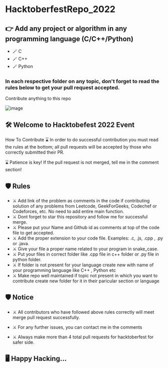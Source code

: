 # HacktoberfestRepo_2022

## 👉 Add any project or algorithm in any programming language (C/C++/Python)
- 🪄 C
- 🪄 C++
- 🪄 Python

### In each respective folder on any topic, don't forget to read the rules below to get your pull request accepted.
 
Contribute anything to this repo

![image](https://user-images.githubusercontent.com/83506458/194625678-fd699b37-4aa9-48df-9dc3-a8165192618d.png)

## 🛠 Welcome to Hacktobefest 2022 Event

How To Contribute
⌛️ In order to do successful contribution you must read the rules at the bottom; all pull requests will be accepted by those who correctly submitted their PR.

⌛️ Patience is key! If the pull request is not merged, tell me in the comment section!


## 🛡 Rules
- ⚔️ Add link of the problem as comments in the code if contributing solution of any problems from Leetcode, GeekForGeeks, Codechef or Codeforces, etc. No need to add entire main function.
- ⚔️ Dont forget to star this repository and follow me for successful merge.
- ⚔️ Please put your Name and Github id as comments at top of the code file to get accepted.
- ⚔️ Add the proper extension to your code file. Examples: .c, .js, .cpp , .py or .java.
- ⚔️ Give your file a proper name related to your program in snake_case.
- ⚔️ Put your files in correct folder like .cpp file in c++ folder or .py file in python folder.
- ⚔️ If folder is not present for your language create new with name of your programming language like C++ , Python etc
- ⚔️ Make repo well maintained if topic not present in which you want to contribute create new folder for it in their paricular section or language

## 🛡 Notice
- ⚔️ All contributors who have followed above rules correctly will meet merge pull request successfully.

- ⚔️ For any further issues, you can contact me in the comments

- ⚔️ Always make more than 4 total pull requests for hacktoberfest for safer side.


## 🖥️ Happy Hacking...
